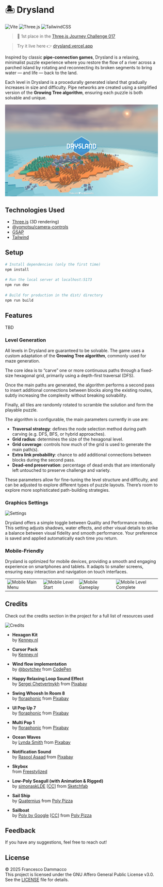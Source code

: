 # 🏝️ Drysland

![Vite](https://img.shields.io/badge/Vite-B73BFE?style=for-the-badge&logo=vite&logoColor=FFD62E)
![Three.js	](https://img.shields.io/badge/ThreeJs-black?style=for-the-badge&logo=three.js&logoColor=white)
![TailwindCSS](https://img.shields.io/badge/Tailwind_CSS-38B2AC?style=for-the-badge&logo=tailwind-css&logoColor=white)

> 🥇 1st place in the [Three.js Journey Challenge 017](https://threejs-journey.com/challenges/017-island)

> Try it live here 👉 [drysland.vercel.app](https://drysland.vercel.app)

Inspired by classic **pipe-connection games**, Drysland is a relaxing, minimalist puzzle experience where you restore the flow of a river across a parched island by rotating and reconnecting its broken segments to bring water — and life — back to the land.

Each level in Drysland is a procedurally generated island that gradually increases in size and difficulty.
Pipe networks are created using a simplified version of the **Growing Tree algorithm**, ensuring each puzzle is both solvable and unique.

<img src="./static/cover.png" alt="Cover"  >

## Technologies Used

- [Three.js](https://threejs.org/) (3D rendering)
- [@yomotsu/camera-controls](https://github.com/yomotsu/camera-controls)
- [GSAP](https://gsap.com/)
- [Tailwind](https://tailwindcss.com/)

## Setup

```bash
# Install dependencies (only the first time)
npm install

# Run the local server at localhost:5173
npm run dev

# Build for production in the dist/ directory
npm run build
```

## Features

TBD

### Level Generation

All levels in Drysland are guaranteed to be solvable. The game uses a custom adaptation of the **Growing Tree algorithm**, commonly used for maze generation.

The core idea is to “carve” one or more continuous paths through a fixed-size hexagonal grid, primarily using a depth-first traversal (DFS).

Once the main paths are generated, the algorithm performs a second pass to insert additional connections between blocks along the existing routes, subtly increasing the complexity without breaking solvability.

Finally, all tiles are randomly rotated to scramble the solution and form the playable puzzle.

The algorithm is configurable, the main parameters currently in use are:

- **Traversal strategy**: defines the node selection method during path carving (e.g. DFS, BFS, or hybrid approaches).
- **Grid radius**: determines the size of the hexagonal level.
- **Grid coverage**: controls how much of the grid is used to generate the main path(s).
- **Extra link probability**: chance to add additional connections between blocks during the second pass.
- **Dead-end preservation**: percentage of dead ends that are intentionally left untouched to preserve challenge and variety.

These parameters allow for fine-tuning the level structure and difficulty, and can be adjusted to explore different types of puzzle layouts. There’s room to explore more sophisticated path-building strategies.

### Graphics Settings

<img src="./screens/settings.png" alt="Settings"  >

Drysland offers a simple toggle between Quality and Performance modes. This setting adjusts shadows, water effects, and other visual details to strike a balance between visual fidelity and smooth performance. Your preference is saved and applied automatically each time you return.

### Mobile-Friendly

Drysland is optimized for mobile devices, providing a smooth and engaging experience on smartphones and tablets. It adapts to smaller screens, ensuring easy interaction and navigation on touch interfaces.

|                                                             |                                                               |                                                            |                                                                  |
| ----------------------------------------------------------- | ------------------------------------------------------------- | ---------------------------------------------------------- | ---------------------------------------------------------------- |
| <img src="./screens/mobile-1.png" alt="Mobile Main Menu"  > | <img src="./screens/mobile-2.png" alt="Mobile Level Start"  > | <img src="./screens/mobile-3.png" alt="Mobile Gameplay"  > | <img src="./screens/mobile-4.png" alt="Mobile Level Complete"  > |

## Credits

Check out the credits section in the project for a full list of resources used

<img src="./screens/credits.png" alt="Credits"  >

- **Hexagon Kit**  
  by [Kenney.nl](https://kenney.nl/assets/hexagon-kit)

- **Cursor Pack**  
  by [Kenney.nl](https://kenney.nl/assets/cursor-pack)

- **Wind flow implementation**  
  by [@boytchev](https://github.com/boytchev) from [CodePen](https://codepen.io/boytchev/pen/qBLNEVZ)

- **Happy Relaxing Loop Sound Effect**  
  by [Sergei Chetvertnykh](https://pixabay.com/users/sergequadrado-24990007/?utm_source=link-attribution&utm_medium=referral&utm_campaign=music&utm_content=275487) from [Pixabay](https://pixabay.com/sound-effects//?utm_source=link-attribution&utm_medium=referral&utm_campaign=music&utm_content=275487)

- **Swing Whoosh In Room 8**  
  by [floraphonic](https://pixabay.com/users/floraphonic-38928062/?utm_source=link-attribution&utm_medium=referral&utm_campaign=music&utm_content=234259) from [Pixabay](https://pixabay.com//?utm_source=link-attribution&utm_medium=referral&utm_campaign=music&utm_content=234259)

- **UI Pop Up 7**  
  by [floraphonic](https://pixabay.com/users/floraphonic-38928062/?utm_source=link-attribution&utm_medium=referral&utm_campaign=music&utm_content=197891) from [Pixabay](https://pixabay.com//?utm_source=link-attribution&utm_medium=referral&utm_campaign=music&utm_content=197891)

- **Multi Pop 1**  
  by [floraphonic](https://pixabay.com/users/floraphonic-38928062/?utm_source=link-attribution&utm_medium=referral&utm_campaign=music&utm_content=188165) from [Pixabay](https://pixabay.com//?utm_source=link-attribution&utm_medium=referral&utm_campaign=music&utm_content=188165)

- **Ocean Waves**  
  by [Lynda Smith](https://pixabay.com/users/missywhimsyart-4358466/?utm_source=link-attribution&utm_medium=referral&utm_campaign=music&utm_content=266187) from [Pixabay](https://pixabay.com/sound-effects//?utm_source=link-attribution&utm_medium=referral&utm_campaign=music&utm_content=266187)

- **Notification Sound**  
  by [Rasool Asaad](https://pixabay.com/users/rasoolasaad-47313572/?utm_source=link-attribution&utm_medium=referral&utm_campaign=music&utm_content=269266) from [Pixabay](https://pixabay.com//?utm_source=link-attribution&utm_medium=referral&utm_campaign=music&utm_content=269266)

- **Skybox**  
  from [Freestylized](https://freestylized.com/skybox/sky_42/)

- **Low-Poly Seagull (with Animation & Rigged)**  
  by [simonaskLDE](https://skfb.ly/orun9) [[CC](http://creativecommons.org/licenses/by/4.0/)] from [Sketchfab](https://sketchfab.com)

- **Sail Ship**  
  by [Quaternius](https://poly.pizza/m/cIzO4MBPqI) from [Poly Pizza](https://poly.pizza)

- **Sailboat**  
  by [Poly by Google](https://poly.pizza/m/1d76pfN4Dne) [[CC](https://creativecommons.org/licenses/by/3.0/)] from [Poly Pizza](https://poly.pizza)

## Feedback

If you have any suggestions, feel free to reach out!

## License

© 2025 Francesco Dammacco  
This project is licensed under the GNU Affero General Public License v3.0.  
See the [LICENSE](./LICENSE) file for details.
